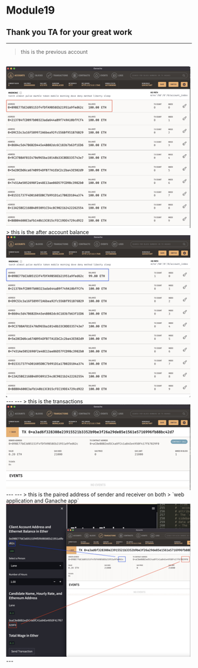 # Module19   
**Thank you TA for your great work**   
---   
---        
> this is the previous account   
<br/>
<img src = ".\Screenshot\00_previous.jpg" width = "500px">       
> this is the after account balance   
<br/>   
<img src = ".\Screenshot\00_after.jpg" width = "500px">    
---
---        
> this is the transactions   
<br/>
<img src = ".\Screenshot\01.jpg" width = "500px"> 
---
---       
> this is the paired address of sender and receiver on both         
> `web application and Ganache app`
<br/>
<img src = ".\Screenshot\02.jpg" width = "500px"> 
---



